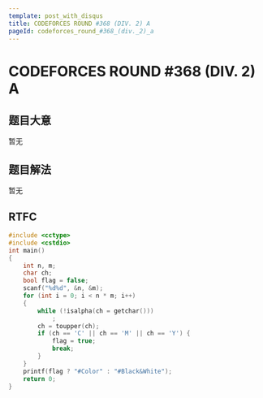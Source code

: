 ```yaml
---
template: post_with_disqus
title: CODEFORCES ROUND #368 (DIV. 2) A
pageId: codeforces_round_#368_(div._2)_a
---
```


# CODEFORCES ROUND #368 (DIV. 2) A
<span id="poem"></span><script>$(function(){$.ajax('/api/poem?rnd='+Date.now()+Math.random()).done(function(data){$('#poem').text(data);});});</script>
## 题目大意
暂无

## 题目解法
暂无

## RTFC

```cpp
#include <cctype>
#include <cstdio>
int main()
{
    int n, m;
    char ch;
    bool flag = false;
    scanf("%d%d", &n, &m);
    for (int i = 0; i < n * m; i++)
    {
        while (!isalpha(ch = getchar()))
            ;
        ch = toupper(ch);
        if (ch == 'C' || ch == 'M' || ch == 'Y') {
            flag = true;
            break;
        }
    }
    printf(flag ? "#Color" : "#Black&White");
    return 0;
}
```
<div id="__comment"></div>
